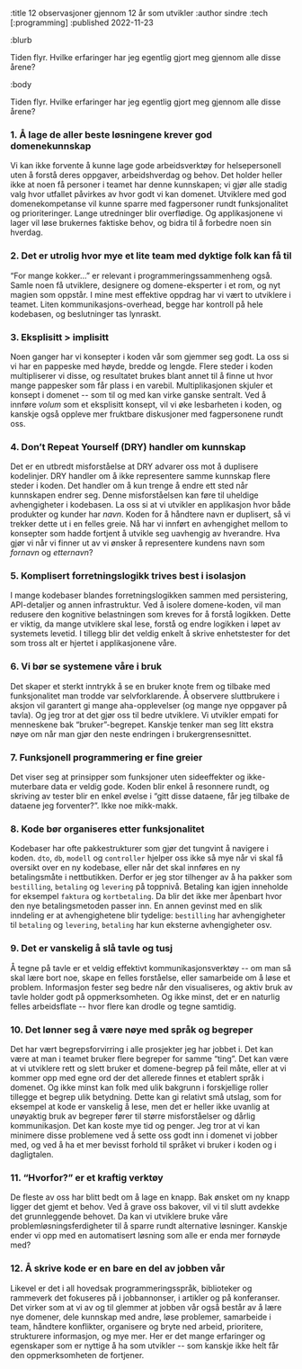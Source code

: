 :title 12 observasjoner gjennom 12 år som utvikler
:author sindre
:tech [:programming]
:published 2022-11-23

:blurb

Tiden flyr. Hvilke erfaringer har jeg egentlig gjort meg gjennom alle disse årene?

:body

Tiden flyr. Hvilke erfaringer har jeg egentlig gjort meg gjennom alle disse årene?

### 1. Å lage de aller beste løsningene krever god domenekunnskap

Vi kan ikke forvente å kunne lage gode arbeidsverktøy for helsepersonell uten
å forstå deres oppgaver, arbeidshverdag og behov. Det holder heller ikke at
noen få personer i teamet har denne kunnskapen; vi gjør alle stadig valg hvor
utfallet påvirkes av hvor godt vi kan domenet. Utviklere med god domenekompetanse
vil kunne sparre med fagpersoner rundt funksjonalitet og prioriteringer. Lange
utredninger blir overflødige. Og applikasjonene vi lager vil løse brukernes
faktiske behov, og bidra til å forbedre noen sin hverdag.

### 2. Det er utrolig hvor mye et lite team med dyktige folk kan få til

“For mange kokker…” er relevant i programmeringssammenheng også. Samle noen
få utviklere, designere og domene-eksperter i et rom, og nyt magien som oppstår.
I mine mest effektive oppdrag har vi vært to utviklere i teamet. Liten
kommunikasjons-overhead, begge har kontroll på hele kodebasen, og beslutninger
tas lynraskt.

### 3. Eksplisitt > implisitt

Noen ganger har vi konsepter i koden vår som gjemmer seg godt. La oss si vi har
en pappeske med høyde, bredde og lengde. Flere steder i koden multipliserer vi
disse, og resultatet brukes blant annet til å finne ut hvor mange pappesker som
får plass i en varebil. Multiplikasjonen skjuler et konsept i domenet -- som til
og med kan virke ganske sentralt. Ved å innføre _volum_ som et eksplisitt konsept,
vil vi øke lesbarheten i koden, og kanskje også oppleve mer fruktbare diskusjoner
med fagpersonene rundt oss.

### 4. Don’t Repeat Yourself (DRY) handler om kunnskap

Det er en utbredt misforståelse at DRY advarer oss mot å duplisere kodelinjer.
DRY handler om å ikke representere samme kunnskap flere steder i koden. Det
handler om å kun trenge å endre ett sted når kunnskapen endrer seg. Denne
misforståelsen kan føre til uheldige avhengigheter i kodebasen.
La oss si at vi utvikler en applikasjon hvor både produkter og kunder har _navn_.
Koden for å håndtere navn er duplisert, så vi trekker dette ut i en felles greie.
Nå har vi innført en avhengighet mellom to konsepter som hadde fortjent å utvikle
seg uavhengig av hverandre. Hva gjør vi når vi finner ut av vi ønsker å
representere kundens navn som _fornavn_ og _etternavn_?

### 5. Komplisert forretningslogikk trives best i isolasjon

I mange kodebaser blandes forretningslogikken sammen med persistering,
API-detaljer og annen infrastruktur. Ved å isolere domene-koden, vil man
redusere den kognitive belastningen som kreves for å forstå logikken.
Dette er viktig, da mange utviklere skal lese, forstå og endre logikken
i løpet av systemets levetid. I tillegg blir det veldig enkelt å skrive
enhetstester for det som tross alt er hjertet i applikasjonene våre.

### 6. Vi bør se systemene våre i bruk

Det skaper et sterkt inntrykk å se en bruker knote frem og tilbake med
funksjonalitet man trodde var selvforklarende. Å observere sluttbrukere i aksjon
vil garantert gi mange aha-opplevelser (og mange nye oppgaver på tavla). Og jeg
tror at det gjør oss til bedre utviklere. Vi utvikler empati for menneskene bak
“bruker”-begrepet. Kanskje tenker man seg litt ekstra nøye om når man gjør den
neste endringen i brukergrensesnittet.

### 7. Funksjonell programmering er fine greier

Det viser seg at prinsipper som funksjoner uten sideeffekter og ikke-muterbare data
er veldig gode. Koden blir enkel å resonnere rundt, og skriving av tester blir en
enkel øvelse i “gitt disse dataene, får jeg tilbake de dataene jeg forventer?”.
Ikke noe mikk-makk.

### 8. Kode bør organiseres etter funksjonalitet

Kodebaser har ofte pakkestrukturer som gjør det tungvint å navigere i koden.
`dto`, `db`, `modell` og `controller` hjelper oss ikke så mye når vi skal få
oversikt over en ny kodebase, eller når det skal innføres en ny betalingsmåte
i nettbutikken. Derfor er jeg stor tilhenger av å ha pakker som `bestilling`,
`betaling` og `levering` på toppnivå. Betaling kan igjen inneholde for eksempel
`faktura` og `kortbetaling`. Da blir det ikke mer åpenbart hvor den nye betalingsmetoden
passer inn. En annen gevinst med en slik inndeling er at avhengighetene blir
tydelige: `bestilling` har avhengigheter til `betaling` og `levering`, `betaling`
har kun eksterne avhengigheter osv.

### 9. Det er vanskelig å slå tavle og tusj

Å tegne på tavle er et veldig effektivt kommunikasjonsverktøy -- om man så
skal lære bort noe, skape en felles forståelse, eller samarbeide om å løse
et problem. Informasjon fester seg bedre når den visualiseres, og aktiv bruk
av tavle holder godt på oppmerksomheten. Og ikke minst, det er en naturlig
felles arbeidsflate -- hvor flere kan drodle og tegne samtidig.

### 10. Det lønner seg å være nøye med språk og begreper

Det har vært begrepsforvirring i alle prosjekter jeg har jobbet i. Det kan være
at man i teamet bruker flere begreper for samme “ting”. Det kan være at vi
utviklere rett og slett bruker et domene-begrep på feil måte, eller at vi kommer
opp med egne ord der det allerede finnes et etablert språk i domenet. Og ikke
minst kan folk med ulik bakgrunn i forskjellige roller tillegge et begrep ulik
betydning. Dette kan gi relativt små utslag, som for eksempel at kode er vanskelig
å lese, men det er heller ikke uvanlig at unøyaktig bruk av begreper fører til
større misforståelser og dårlig kommunikasjon. Det kan koste mye tid og penger.
Jeg tror at vi kan minimere disse problemene ved å sette oss godt inn i domenet
vi jobber med, og ved å ha et mer bevisst forhold til språket vi bruker i koden
og i dagligtalen.

### 11. “Hvorfor?” er et kraftig verktøy

De fleste av oss har blitt bedt om å lage en knapp. Bak ønsket om ny knapp ligger
det gjemt et behov. Ved å grave oss bakover, vil vi til slutt avdekke det
grunnleggende behovet. Da kan vi utviklere bruke våre problemløsningsferdigheter
til å sparre rundt alternative løsninger. Kanskje ender vi opp med en automatisert
løsning som alle er enda mer fornøyde med?

### 12. Å skrive kode er en bare en del av jobben vår

Likevel er det i all hovedsak programmeringsspråk, biblioteker og rammeverk det
fokuseres på i jobbannonser, i artikler og på konferanser. Det virker som at vi
av og til glemmer at jobben vår også består av å lære nye domener, dele kunnskap
med andre, løse problemer, samarbeide i team, håndtere konflikter, organisere og
bryte ned arbeid, prioritere, strukturere informasjon, og mye mer. Her er det mange
erfaringer og egenskaper som er nyttige å ha som utvikler -- som kanskje ikke helt får den
oppmerksomheten de fortjener.
